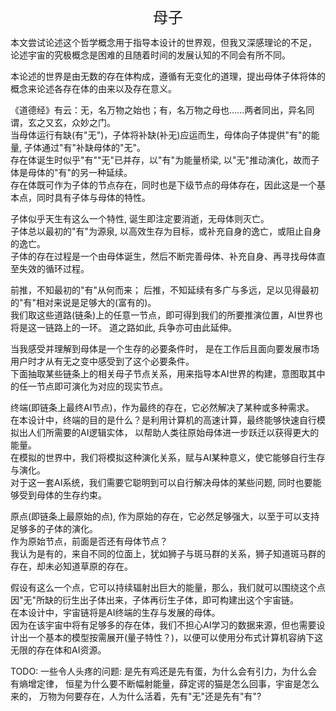 <center><font size=5>母子</font></center>

本文尝试论述这个哲学概念用于指导本设计的世界观，但我又深感理论的不足，
论述宇宙的究极概念是困难的且随着时间的发展认知的不同会有所不同。<br/>

本论述的世界是由无数的存在体构成，遵循有无变化的道理，提出母体子体将体的概念来论述各存在体的由来以及存在意义。<br/>

《道德经》有云：无，名万物之始也；有，名万物之母也......两者同出，异名同谓，玄之又玄，众妙之门。<br/>
当母体运行有缺(有"无")，子体将补缺(补无)应运而生，母体向子体提供"有"的能量, 子体通过"有"补缺母体的"无"。<br/>
存在体诞生时似乎"有""无"已并存，以"有"为能量桥梁, 以"无"推动演化，故而子体是母体的"有"的另一种延续。<br/>
存在体既可作为子体的节点存在，同时也是下级节点的母体存在，因此这是一个基本点，同时具有子体与母体的特性。

子体似乎天生有这么一个特性, 诞生即注定要消逝，无母体则灭亡。<br/>
子体总以最初的"有"为源泉, 以高效生存为目标，或补充自身的逸亡，或阻止自身的逸亡。<br/>
子体的存在过程是一个由母体诞生，然后不断完善母体、补充自身、再寻找母体直至失效的循环过程。<br/>

前推，不知最初的"有"从何而来； 后推，不知延续有多广与多远，足以见得最初的"有"相对来说是足够大的(富有的)。<br/>
我们取这些道路(链条)上的任意一节点，即可得到我们的所要推演位置，AI世界也将是这一链路上的一环。
道之路如此, 兵争亦可由此延伸。

当我感受并理解到母体是一个生存的必要条件时，
是在工作后且面向要发展市场用户时才从有无之变中感受到了这个必要条件。<br/>
下面抽取某些链条上的相关母子节点关系，用来指导本AI世界的构建，意图取其中的任一节点即可演化为对应的现实节点。

终端(即链条上最终AI节点)，作为最终的存在，它必然解决了某种或多种需求。<br/>
在本设计中，终端的目的是什么？是利用计算机的高速计算，最终能够快速自行模拟出人们所需要的AI逻辑实体，
以帮助人类往原始母体进一步跃迁以获得更大的能量。<br/>
在模拟的世界中，我们将模拟这种演化关系，赋与AI某种意义，使它能够自行生存与演化。<br/>
对于这一套AI系统，我们需要它聪明到可以自行解决母体的某些问题, 同时也要能够受到母体的生存约束。

原点(即链条上最原始的点), 作为原始的存在，它必然足够强大，以至于可以支持足够多的子体的演化。<br/> 
作为原始节点，前面是否还有母体节点？<br/>
我认为是有的，来自不同的位面上，犹如狮子与斑马群的关系，狮子知道斑马群的存在，却未必知道草原的存在。

假设有这么一个点，它可以持续辐射出巨大的能量，那么，我们就可以围绕这个点因"无"所缺的衍生出子体出来，子体再衍生子体，即可构建出这个宇宙链。<br />
在本设计中，宇宙链将是AI终端的生存与发展的母体。<br/>
因为在该宇宙中将有足够多的存在体，我们不担心AI学习的数据来源，但也需要设计出一个基本的模型按需展开(量子特性？)，以便可以使用分布式计算机容纳下这无限的存在体和AI资源。<br/>


TODO:
一些令人头疼的问题:
是先有鸡还是先有蛋，为什么会有引力，为什么会有熵增定律，
恒星为什么要不断幅射能量，薛定谔的猫是怎么回事，宇宙是怎么来的，
万物为何要存在，人为什么活着，先有"无"还是先有"有"?
